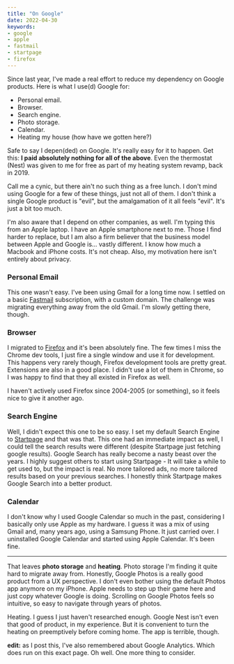 ```yaml
---
title: "On Google"
date: 2022-04-30
keywords:
- google
- apple
- fastmail
- startpage
- firefox
---
```



Since last year, I've made a real effort to reduce my dependency on Google products. Here is what I use(d) Google for:

* Personal email.
* Browser.
* Search engine.
* Photo storage.
* Calendar.
* Heating my house (how have we gotten here?)

Safe to say I depen(ded) on Google. It's really easy for it to happen. Get this: **I paid absolutely nothing for all of the above**. Even the thermostat (Nest) was given to me for free as part of my heating system revamp, back in 2019.

Call me a cynic, but there ain't no such thing as a free lunch. I don't mind using Google for a few of these things, just not all of them. I don't think a single Google product is "evil", but the amalgamation of it all feels "evil". It's just a bit too much.

I'm also aware that I depend on other companies, as well. I'm typing this from an Apple laptop. I have an Apple smartphone next to me. Those I find harder to replace, but I am also a firm believer that the business model between Apple and Google is... vastly different. I know how much a Macbook and iPhone costs. It's not cheap. Also, my motivation here isn't entirely about privacy.

### Personal Email
This one wasn't easy. I've been using Gmail for a long time now. I settled on a basic [Fastmail](https://www.fastmail.com) subscription, with a custom domain. The challenge was migrating everything away from the old Gmail. I'm slowly getting there, though.

### Browser
I migrated to [Firefox](https://www.mozilla.org) and it's been absolutely fine. The few times I miss the Chrome dev tools, I just fire a single window and use it for development. This happens very rarely though, Firefox development tools are pretty great.
Extensions are also in a good place. I didn't use a lot of them in Chrome, so I was happy to find that they all existed in Firefox as well.

I haven't actively used Firefox since 2004-2005 (or something), so it feels nice to give it another ago.


### Search Engine
Well, I didn't expect this one to be so easy. I set my default Search Engine to [Startpage](https://www.startpage.com/) and that was that. This one had an immediate impact as well, I could tell the search results were different (despite Startpage just fetching google results). Google Search has really become a nasty beast over the years. I highly suggest others to start using Startpage - It will take a while to get used to, but the impact is real. No more tailored ads, no more tailored results based on your previous searches. I honestly think Startpage makes Google Search into a better product.


### Calendar
I don't know why I used Google Calendar so much in the past, considering I basically only use Apple as my hardware. I guess it was a mix of using Gmail and, many years ago, using a Samsung Phone. It just carried over. I uninstalled Google Calendar and started using Apple Calendar. It's been fine.

---

That leaves **photo storage** and **heating**. Photo storage I'm finding it quite hard to migrate away from. Honestly, Google Photos is a really good product from a UX perspective. I don't even bother using the default Photos app anymore on my iPhone. Apple needs to step up their game here and just copy whatever Google is doing. Scrolling on Google Photos feels so intuitive, so easy to navigate through years of photos.

Heating. I guess I just haven't researched enough. Google Nest isn't even that good of product, in my experience. But it is convenient to turn the heating on preemptively before coming home. The app is terrible, though.

**edit:** as I post this, I've also remembered about Google Analytics. Which does run on this exact page. Oh well. One more thing to consider.
